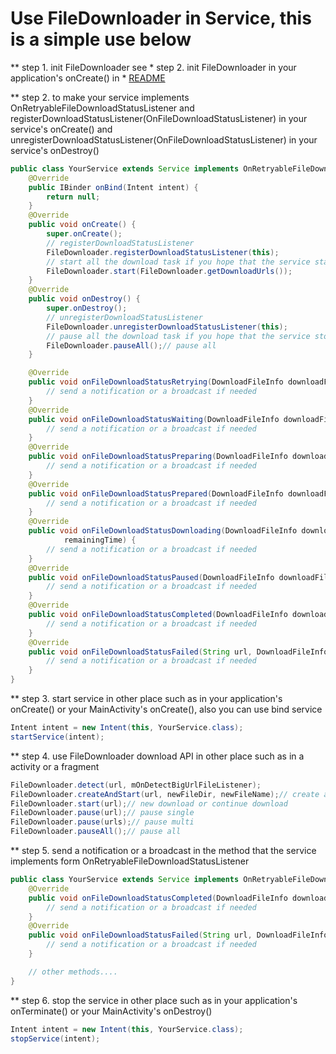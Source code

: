 # Use FileDownloader in Service, this is a simple use below

** step 1. init FileDownloader
see * step 2. init FileDownloader in your application's onCreate() in * [README](https://github.com/wlfcolin/file-downloader/blob/master/README.md)


** step 2. to make your service implements OnRetryableFileDownloadStatusListener
and registerDownloadStatusListener(OnFileDownloadStatusListener) in your service's onCreate()
and unregisterDownloadStatusListener(OnFileDownloadStatusListener) in your service's onDestroy()
``` java
public class YourService extends Service implements OnRetryableFileDownloadStatusListener {
    @Override
    public IBinder onBind(Intent intent) {
        return null;
    }
    @Override
    public void onCreate() {
        super.onCreate();
        // registerDownloadStatusListener
        FileDownloader.registerDownloadStatusListener(this);
        // start all the download task if you hope that the service started, the download auto start too
        FileDownloader.start(FileDownloader.getDownloadUrls());
    }
    @Override
    public void onDestroy() {
        super.onDestroy();
        // unregisterDownloadStatusListener
        FileDownloader.unregisterDownloadStatusListener(this);
        // pause all the download task if you hope that the service stopped, the download auto stop too
        FileDownloader.pauseAll();// pause all
    }

    @Override
    public void onFileDownloadStatusRetrying(DownloadFileInfo downloadFileInfo, int retryTimes) {
        // send a notification or a broadcast if needed
    }
    @Override
    public void onFileDownloadStatusWaiting(DownloadFileInfo downloadFileInfo) {
        // send a notification or a broadcast if needed
    }
    @Override
    public void onFileDownloadStatusPreparing(DownloadFileInfo downloadFileInfo) {
        // send a notification or a broadcast if needed
    }
    @Override
    public void onFileDownloadStatusPrepared(DownloadFileInfo downloadFileInfo) {
        // send a notification or a broadcast if needed
    }
    @Override
    public void onFileDownloadStatusDownloading(DownloadFileInfo downloadFileInfo, float downloadSpeed, long
            remainingTime) {
        // send a notification or a broadcast if needed
    }
    @Override
    public void onFileDownloadStatusPaused(DownloadFileInfo downloadFileInfo) {
        // send a notification or a broadcast if needed
    }
    @Override
    public void onFileDownloadStatusCompleted(DownloadFileInfo downloadFileInfo) {
        // send a notification or a broadcast if needed
    }
    @Override
    public void onFileDownloadStatusFailed(String url, DownloadFileInfo downloadFileInfo, FileDownloadStatusFailReason failReason) {
        // send a notification or a broadcast if needed
    }
}

```


** step 3. start service in other place such as in your application's onCreate() or your MainActivity's onCreate(), also you can use bind service
``` java
Intent intent = new Intent(this, YourService.class);
startService(intent);
```


** step 4. use FileDownloader download API in other place such as in a activity or a fragment
``` java
FileDownloader.detect(url, mOnDetectBigUrlFileListener);
FileDownloader.createAndStart(url, newFileDir, newFileName);// create a custom new download after FileDownloader.detect(url, mOnDetectBigUrlFileListener)
FileDownloader.start(url);// new download or continue download
FileDownloader.pause(url);// pause single
FileDownloader.pause(urls);// pause multi
FileDownloader.pauseAll();// pause all
```

** step 5. send a notification or a broadcast in the method that the service implements form OnRetryableFileDownloadStatusListener
``` java
public class YourService extends Service implements OnRetryableFileDownloadStatusListener {
    @Override
    public void onFileDownloadStatusCompleted(DownloadFileInfo downloadFileInfo) {
        // send a notification or a broadcast if needed
    }
    @Override
    public void onFileDownloadStatusFailed(String url, DownloadFileInfo downloadFileInfo, FileDownloadStatusFailReason failReason) {
        // send a notification or a broadcast if needed
    }

    // other methods....
}
```

** step 6. stop the service in other place such as in your application's onTerminate() or your MainActivity's onDestroy()
``` java
Intent intent = new Intent(this, YourService.class);
stopService(intent);
```